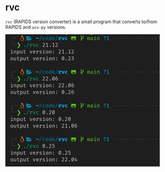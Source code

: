 # rvc

`rvc` (RAPIDS version converter) is a small program that converts to/from RAPIDS and `ucx-py` versions.

![screenshot.png](screenshot.png)



